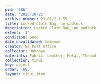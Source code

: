 ```yaml
---
pid: '686'
date: '2023-10-25'
archive_number: 23-01/2-1-55
title: Locked Cloth Bag, no padlock
description: Locked Cloth Bag, no padlock
extent: '1'
condition: Good
date_unvalidated: Unknown
creator: NZ Post Office
collector: Unknown
materials: Fabric, Leather, Metal, Thread
collection: tinui
key: object
order: '685'
layout: tinui_item
---
```

